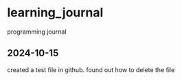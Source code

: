 # learning_journal
programming journal

## 2024-10-15

created a test file in github. found out how to delete the file
